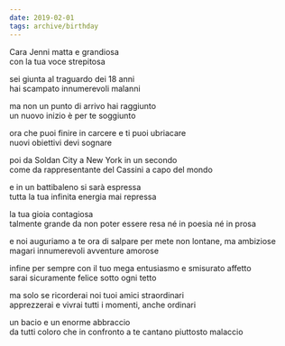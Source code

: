 ```yaml
---
date: 2019-02-01
tags: archive/birthday
---
```

Cara Jenni matta e grandiosa    
con la tua voce strepitosa

sei giunta al traguardo dei 18 anni   
hai scampato innumerevoli malanni

ma non un punto di arrivo hai raggiunto   
un nuovo inizio è per te soggiunto

ora che puoi finire in carcere e ti puoi ubriacare   
nuovi obiettivi devi sognare

poi da Soldan City a New York in un secondo   
come da rappresentante del Cassini a capo del mondo

e in un battibaleno si sarà espressa   
tutta la tua infinita energia mai repressa

la tua gioia contagiosa   
talmente grande da non poter essere resa né in poesia né in prosa

e noi auguriamo a te ora di salpare per mete non lontane, ma ambiziose   
magari innumerevoli avventure amorose

infine per sempre con il tuo mega entusiasmo e smisurato affetto   
sarai sicuramente felice sotto ogni tetto

ma solo se ricorderai noi tuoi amici straordinari   
apprezzerai e vivrai tutti i momenti, anche ordinari

un bacio e un enorme abbraccio   
da tutti coloro che in confronto a te cantano piuttosto malaccio
